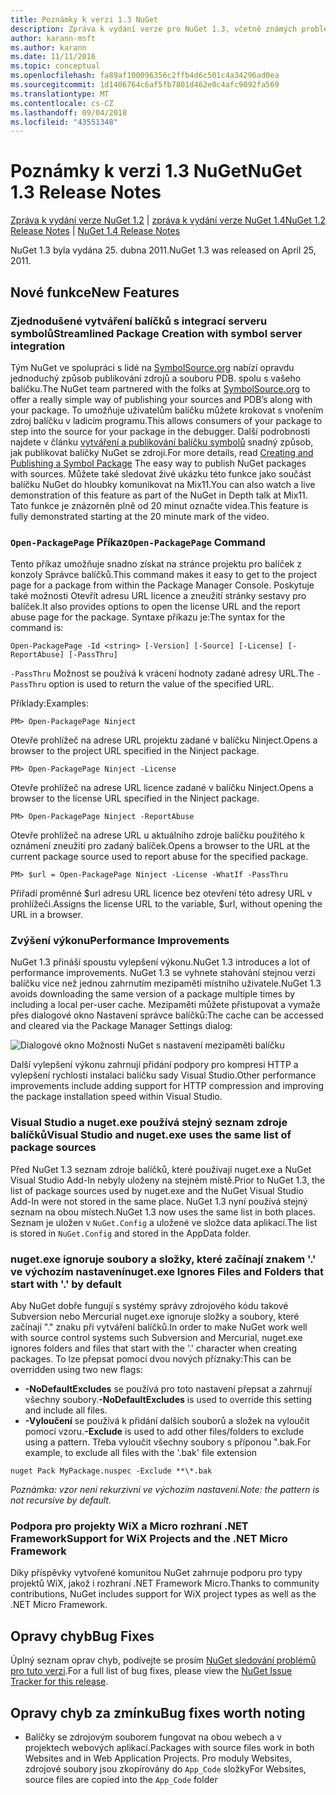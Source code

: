 ```yaml
---
title: Poznámky k verzi 1.3 NuGet
description: Zpráva k vydání verze pro NuGet 1.3, včetně známých problémů, opravy chyb, nové funkce a chcete.
author: karann-msft
ms.author: karann
ms.date: 11/11/2016
ms.topic: conceptual
ms.openlocfilehash: fa89af100096356c2ffb4d6c501c4a34296ad0ea
ms.sourcegitcommit: 1d1406764c6af5fb7801d462e0c4afc9092fa569
ms.translationtype: MT
ms.contentlocale: cs-CZ
ms.lasthandoff: 09/04/2018
ms.locfileid: "43551348"
---
```

# <a name="nuget-13-release-notes"></a><span data-ttu-id="2478d-103">Poznámky k verzi 1.3 NuGet</span><span class="sxs-lookup"><span data-stu-id="2478d-103">NuGet 1.3 Release Notes</span></span>

<span data-ttu-id="2478d-104">[Zpráva k vydání verze NuGet 1.2](../release-notes/nuget-1.2.md) | [zpráva k vydání verze NuGet 1.4](../release-notes/nuget-1.4.md)</span><span class="sxs-lookup"><span data-stu-id="2478d-104">[NuGet 1.2 Release Notes](../release-notes/nuget-1.2.md) | [NuGet 1.4 Release Notes](../release-notes/nuget-1.4.md)</span></span>

<span data-ttu-id="2478d-105">NuGet 1.3 byla vydána 25. dubna 2011.</span><span class="sxs-lookup"><span data-stu-id="2478d-105">NuGet 1.3 was released on April 25, 2011.</span></span>

## <a name="new-features"></a><span data-ttu-id="2478d-106">Nové funkce</span><span class="sxs-lookup"><span data-stu-id="2478d-106">New Features</span></span>

### <a name="streamlined-package-creation-with-symbol-server-integration"></a><span data-ttu-id="2478d-107">Zjednodušené vytváření balíčků s integrací serveru symbolů</span><span class="sxs-lookup"><span data-stu-id="2478d-107">Streamlined Package Creation with symbol server integration</span></span>

<span data-ttu-id="2478d-108">Tým NuGet ve spolupráci s lidé na [SymbolSource.org](http://www.symbolsource.org/) nabízí opravdu jednoduchý způsob publikování zdrojů a souboru PDB. spolu s vašeho balíčku.</span><span class="sxs-lookup"><span data-stu-id="2478d-108">The NuGet team partnered with the folks at [SymbolSource.org](http://www.symbolsource.org/) to offer a really simple way of publishing your sources and PDB’s along with your package.</span></span> <span data-ttu-id="2478d-109">To umožňuje uživatelům balíčku můžete krokovat s vnořením zdroj balíčku v ladicím programu.</span><span class="sxs-lookup"><span data-stu-id="2478d-109">This allows consumers of your package to step into the source for your package in the debugger.</span></span> <span data-ttu-id="2478d-110">Další podrobnosti najdete v článku [vytváření a publikování balíčku symbolů](../create-packages/symbol-packages.md) snadný způsob, jak publikovat balíčky NuGet se zdroji.</span><span class="sxs-lookup"><span data-stu-id="2478d-110">For more details, read [Creating and Publishing a Symbol Package](../create-packages/symbol-packages.md) The easy way to publish NuGet packages with sources.</span></span> <span data-ttu-id="2478d-111">Můžete také sledovat živé ukázku této funkce jako součást balíčku NuGet do hloubky komunikovat na Mix11.</span><span class="sxs-lookup"><span data-stu-id="2478d-111">You can also watch a live demonstration of this feature as part of the NuGet in Depth talk at Mix11.</span></span> <span data-ttu-id="2478d-112">Tato funkce je znázorněn plně od 20 minut označte videa.</span><span class="sxs-lookup"><span data-stu-id="2478d-112">This feature is fully demonstrated starting at the 20 minute mark of the video.</span></span>

### <a name="open-packagepage-command"></a><span data-ttu-id="2478d-113">`Open-PackagePage` Příkaz</span><span class="sxs-lookup"><span data-stu-id="2478d-113">`Open-PackagePage` Command</span></span>

<span data-ttu-id="2478d-114">Tento příkaz umožňuje snadno získat na stránce projektu pro balíček z konzoly Správce balíčků.</span><span class="sxs-lookup"><span data-stu-id="2478d-114">This command makes it easy to get to the project page for a package from within the Package Manager Console.</span></span> <span data-ttu-id="2478d-115">Poskytuje také možnosti Otevřít adresu URL licence a zneužití stránky sestavy pro balíček.</span><span class="sxs-lookup"><span data-stu-id="2478d-115">It also provides options to open the license URL and the report abuse page for the package.</span></span>
<span data-ttu-id="2478d-116">Syntaxe příkazu je:</span><span class="sxs-lookup"><span data-stu-id="2478d-116">The syntax for the command is:</span></span>

    Open-PackagePage -Id <string> [-Version] [-Source] [-License] [-ReportAbuse] [-PassThru]

<span data-ttu-id="2478d-117">`-PassThru` Možnost se používá k vrácení hodnoty zadané adresy URL.</span><span class="sxs-lookup"><span data-stu-id="2478d-117">The `-PassThru` option is used to return the value of the specified URL.</span></span>

<span data-ttu-id="2478d-118">Příklady:</span><span class="sxs-lookup"><span data-stu-id="2478d-118">Examples:</span></span>

    PM> Open-PackagePage Ninject

<span data-ttu-id="2478d-119">Otevře prohlížeč na adrese URL projektu zadané v balíčku Ninject.</span><span class="sxs-lookup"><span data-stu-id="2478d-119">Opens a browser to the project URL specified in the Ninject package.</span></span>

    PM> Open-PackagePage Ninject -License

<span data-ttu-id="2478d-120">Otevře prohlížeč na adrese URL licence zadané v balíčku Ninject.</span><span class="sxs-lookup"><span data-stu-id="2478d-120">Opens a browser to the license URL specified in the Ninject package.</span></span>

    PM> Open-PackagePage Ninject -ReportAbuse

<span data-ttu-id="2478d-121">Otevře prohlížeč na adrese URL u aktuálního zdroje balíčku použitého k oznámení zneužití pro zadaný balíček.</span><span class="sxs-lookup"><span data-stu-id="2478d-121">Opens a browser to the URL at the current package source used to report abuse for the specified package.</span></span>

    PM> $url = Open-PackagePage Ninject -License -WhatIf -PassThru

<span data-ttu-id="2478d-122">Přiřadí proměnné $url adresu URL licence bez otevření této adresy URL v prohlížeči.</span><span class="sxs-lookup"><span data-stu-id="2478d-122">Assigns the license URL to the variable, $url, without opening the URL in a browser.</span></span>

### <a name="performance-improvements"></a><span data-ttu-id="2478d-123">Zvýšení výkonu</span><span class="sxs-lookup"><span data-stu-id="2478d-123">Performance Improvements</span></span>

<span data-ttu-id="2478d-124">NuGet 1.3 přináší spoustu vylepšení výkonu.</span><span class="sxs-lookup"><span data-stu-id="2478d-124">NuGet 1.3 introduces a lot of performance improvements.</span></span> <span data-ttu-id="2478d-125">NuGet 1.3 se vyhnete stahování stejnou verzi balíčku více než jednou zahrnutím mezipaměti místního uživatele.</span><span class="sxs-lookup"><span data-stu-id="2478d-125">NuGet 1.3 avoids downloading the same version of a package multiple times by including a local per-user cache.</span></span> <span data-ttu-id="2478d-126">Mezipaměti můžete přistupovat a vymaže přes dialogové okno Nastavení správce balíčků:</span><span class="sxs-lookup"><span data-stu-id="2478d-126">The cache can be accessed and cleared via the Package Manager Settings dialog:</span></span>

![Dialogové okno Možnosti NuGet s nastavení mezipaměti balíčku](./media/nuget-options.png)

<span data-ttu-id="2478d-128">Další vylepšení výkonu zahrnují přidání podpory pro kompresi HTTP a vylepšení rychlosti instalaci balíčku sady Visual Studio.</span><span class="sxs-lookup"><span data-stu-id="2478d-128">Other performance improvements include adding support for HTTP compression and improving the package installation speed within Visual Studio.</span></span>

### <a name="visual-studio-and-nugetexe-uses-the-same-list-of-package-sources"></a><span data-ttu-id="2478d-129">Visual Studio a nuget.exe používá stejný seznam zdroje balíčků</span><span class="sxs-lookup"><span data-stu-id="2478d-129">Visual Studio and nuget.exe uses the same list of package sources</span></span>

<span data-ttu-id="2478d-130">Před NuGet 1.3 seznam zdroje balíčků, které používají nuget.exe a NuGet Visual Studio Add-In nebyly uloženy na stejném místě.</span><span class="sxs-lookup"><span data-stu-id="2478d-130">Prior to NuGet 1.3, the list of package sources used by nuget.exe and the NuGet Visual Studio Add-In were not stored in the same place.</span></span> <span data-ttu-id="2478d-131">NuGet 1.3 nyní používá stejný seznam na obou místech.</span><span class="sxs-lookup"><span data-stu-id="2478d-131">NuGet 1.3 now uses the same list in both places.</span></span> <span data-ttu-id="2478d-132">Seznam je uložen v `NuGet.Config` a uložené ve složce data aplikací.</span><span class="sxs-lookup"><span data-stu-id="2478d-132">The list is stored in `NuGet.Config` and stored in the AppData folder.</span></span>

### <a name="nugetexe-ignores-files-and-folders-that-start-with--by-default"></a><span data-ttu-id="2478d-133">nuget.exe ignoruje soubory a složky, které začínají znakem '.' ve výchozím nastavení</span><span class="sxs-lookup"><span data-stu-id="2478d-133">nuget.exe Ignores Files and Folders that start with '.' by default</span></span>

<span data-ttu-id="2478d-134">Aby NuGet dobře fungují s systémy správy zdrojového kódu takové Subversion nebo Mercurial nuget.exe ignoruje složky a soubory, které začínají "." znaku při vytváření balíčků.</span><span class="sxs-lookup"><span data-stu-id="2478d-134">In order to make NuGet work well with source control systems such Subversion and Mercurial, nuget.exe ignores folders and files that start with the '.' character when creating packages.</span></span> <span data-ttu-id="2478d-135">To lze přepsat pomocí dvou nových příznaky:</span><span class="sxs-lookup"><span data-stu-id="2478d-135">This can be overridden using two new flags:</span></span>

* <span data-ttu-id="2478d-136">__-NoDefaultExcludes__ se používá pro toto nastavení přepsat a zahrnují všechny soubory.</span><span class="sxs-lookup"><span data-stu-id="2478d-136">__-NoDefaultExcludes__ is used to override this setting and include all files.</span></span>
* <span data-ttu-id="2478d-137">__-Vyloučení__ se používá k přidání dalších souborů a složek na vyloučit pomocí vzoru.</span><span class="sxs-lookup"><span data-stu-id="2478d-137">__-Exclude__ is used to add other files/folders to exclude using a pattern.</span></span> <span data-ttu-id="2478d-138">Třeba vyloučit všechny soubory s příponou ".bak.</span><span class="sxs-lookup"><span data-stu-id="2478d-138">For example, to exclude all files with the '.bak' file extension</span></span>

```
nuget Pack MyPackage.nuspec -Exclude **\*.bak
```  

<span data-ttu-id="2478d-139">_Poznámka: vzor není rekurzivní ve výchozím nastavení._</span><span class="sxs-lookup"><span data-stu-id="2478d-139">_Note: the pattern is not recursive by default._</span></span>

### <a name="support-for-wix-projects-and-the-net-micro-framework"></a><span data-ttu-id="2478d-140">Podpora pro projekty WiX a Micro rozhraní .NET Framework</span><span class="sxs-lookup"><span data-stu-id="2478d-140">Support for WiX Projects and the .NET Micro Framework</span></span>

<span data-ttu-id="2478d-141">Díky příspěvky vytvořené komunitou NuGet zahrnuje podporu pro typy projektů WiX, jakož i rozhraní .NET Framework Micro.</span><span class="sxs-lookup"><span data-stu-id="2478d-141">Thanks to community contributions, NuGet includes support for WiX project types as well as the .NET Micro Framework.</span></span>

## <a name="bug-fixes"></a><span data-ttu-id="2478d-142">Opravy chyb</span><span class="sxs-lookup"><span data-stu-id="2478d-142">Bug Fixes</span></span>

<span data-ttu-id="2478d-143">Úplný seznam oprav chyb, podívejte se prosím [NuGet sledování problémů pro tuto verzi](http://nuget.codeplex.com/workitem/list/advanced?keyword=&status=All&type=All&priority=All&release=NuGet%201.3&assignedTo=All&component=All&sortField=LastUpdatedDate&sortDirection=Descending&page=0).</span><span class="sxs-lookup"><span data-stu-id="2478d-143">For a full list of bug fixes, please view the [NuGet Issue Tracker for this release](http://nuget.codeplex.com/workitem/list/advanced?keyword=&status=All&type=All&priority=All&release=NuGet%201.3&assignedTo=All&component=All&sortField=LastUpdatedDate&sortDirection=Descending&page=0).</span></span>

## <a name="bug-fixes-worth-noting"></a><span data-ttu-id="2478d-144">Opravy chyb za zmínku</span><span class="sxs-lookup"><span data-stu-id="2478d-144">Bug fixes worth noting</span></span>

* <span data-ttu-id="2478d-145">Balíčky se zdrojovým souborem fungovat na obou webech a v projektech webových aplikací.</span><span class="sxs-lookup"><span data-stu-id="2478d-145">Packages with source files work in both Websites and in Web Application Projects.</span></span>
<span data-ttu-id="2478d-146">Pro moduly Websites, zdrojové soubory jsou zkopírovány do `App_Code` složky</span><span class="sxs-lookup"><span data-stu-id="2478d-146">For Websites, source files are copied into the `App_Code` folder</span></span>
